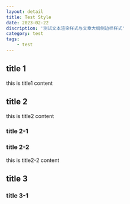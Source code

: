 ```yaml
---
layout: detail
title: Test Style
date: 2023-02-22
discription: '测试文本渲染样式与文章大纲侧边栏样式'
category: test
tags:
    - test
---
```


## title 1
this is title1 content

## title 2
this is title2 content

### title 2-1

### title 2-2
this is title2-2 content

## title 3

### title 3-1
